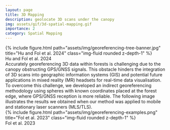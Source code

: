 ```yaml
---
layout: page
title: 3D Mapping
description: geolocate 3D scans under the canopy
img: assets/gif/3d-spatial-mapping.gif
importance: 2
category: Spatial Mapping
---
```

<div class="row">
    <div class="col-sm mt-3 mt-md-0">
        {% include figure.html path="assets/img/georeferencing-tree-banner.jpg" title="Hu and Fol et al. 2024" class="img-fluid rounded z-depth-1" %}
    </div>
</div>
<div class="caption">
    Hu and Fol et al. 2024
</div>
Accurately georeferencing 3D data within forests is challenging due to the canopy obstructing GPS/GNSS signals. This obstacle hinders the integration of 3D scans into geographic information systems (GIS) and potential future applications in mixed reality (MR) headsets for real-time data visualisation. To overcome this challenge, we developed an indirect georeferencing methodology using spheres with known coordinates placed at the forest edge, where GPS/GNSS reception is more reliable. The following image illustrates the results we obtained when our method was applied to mobile and stationary laser scanners (MLS/TLS).

<div class="row">
    <div class="col-sm mt-3 mt-md-0">
        {% include figure.html path="assets/img/georeferencing-examples.png" title="Fol et al. 2023" class="img-fluid rounded z-depth-1" %}
    </div>
</div>
<div class="caption">
   Fol et al. 2023
</div>
